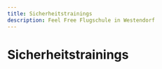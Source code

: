 ```yaml
---
title: Sicherheitstrainings
description: Feel Free Flugschule in Westendorf
---
```

# Sicherheitstrainings
